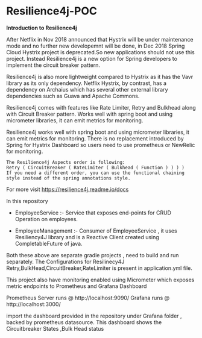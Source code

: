 # Resilience4j-POC
**Introduction to Resilience4j**

After Netflix in Nov 2018 announced that Hystrix will be under maintenance mode and no further new developemnt will be done,  in Dec 2018 Spring Cloud Hystrix project is deprecated.So new applications should not use this project. Instead Resilience4j is a new option for Spring developers to implement the circuit breaker pattern.

Resilience4j is also more lightweight compared to Hystrix as it has the Vavr library as its only dependency. Netflix Hystrix, by contrast, has a dependency on Archaius which has several other external library dependencies such as Guava and Apache Commons. 

Resilience4j comes with features like Rate Limiter, Retry and Bulkhead along with Circuit Breaker pattern. Works well with spring boot and using micrometer libraries, it can emit metrics for monitoring.


Resilience4j works well with spring boot and using micrometer libraries, it can emit metrics for monitoring.
There is no replacement introduced by Spring for Hystrix Dashboard so users need to use prometheus or NewRelic for monitoring.

```
The Resilience4j Aspects order is following:
Retry ( CircuitBreaker ( RateLimiter ( Bulkhead ( Function ) ) ) )
If you need a different order, you can use the functional chaining style instead of the spring annotations style.
```


For more visit https://resilience4j.readme.io/docs


In this repository

* EmployeeService :- Service that exposes end-points for CRUD Operation on employees.

* EmployeeManagement :- Consumer of EmployeeService , it uses Resiliency4J library and is a Reactive Client created using CompletableFuture of java.

Both these above are separate gradle projects , need to build and run separately. The Configurations for Resilinecy4J Retry,BulkHead,CircuitBreaker,RateLimiter is present in application.yml file.

This project also have monitoring enabled using Micrometer which exposes metric endpoints to Prometheus and Grafana Dashboard 

Prometheus Server runs @ http://localhost:9090/
Grafana runs @ http://localhost:3000/

import the dashboard provided in the repository under Grafana folder , backed by prometheus datasource. This dashboard shows the Circuitbreaker States ,Bulk Head status
